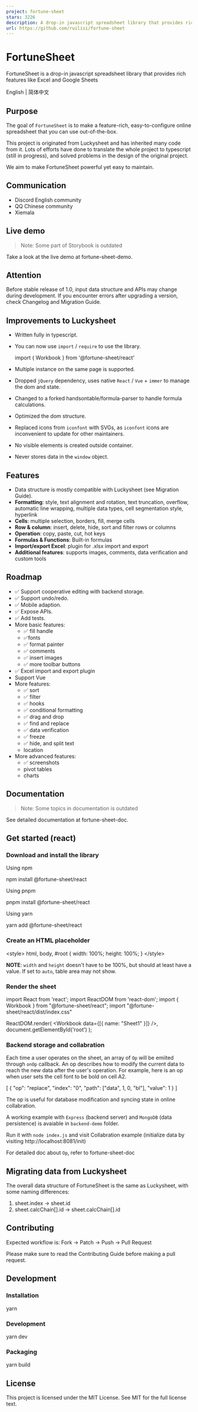 ```yaml
---
project: fortune-sheet
stars: 3226
description: A drop-in javascript spreadsheet library that provides rich features like Excel and Google Sheets
url: https://github.com/ruilisi/fortune-sheet
---
```


FortuneSheet
============

FortuneSheet is a drop-in javascript spreadsheet library that provides rich features like Excel and Google Sheets

English | 简体中文

Purpose
-------

The goal of `FortuneSheet` is to make a feature-rich, easy-to-configure online spreadsheet that you can use out-of-the-box.

This project is originated from Luckysheet and has inherited many code from it. Lots of efforts have done to translate the whole project to typescript (still in progress), and solved problems in the design of the original project.

We aim to make FortuneSheet powerful yet easy to maintain.

Communication
-------------

-   Discord English community
-   QQ Chinese community
-   Xiemala

Live demo
---------

> Note: Some part of Storybook is outdated

Take a look at the live demo at fortune-sheet-demo.

Attention
---------

Before stable release of 1.0, input data structure and APIs may change during development. If you encounter errors after upgrading a version, check Changelog and Migration Guide.

Improvements to Luckysheet
--------------------------

-   Written fully in typescript.
-   You can now use `import` / `require` to use the library.
    
    import { Workbook } from '@fortune-sheet/react'
    
-   Multiple instance on the same page is supported.
-   Dropped `jQuery` dependency, uses native `React` / `Vue` + `immer` to manage the dom and state.
-   Changed to a forked handsontable/formula-parser to handle formula calculations.
-   Optimized the dom structure.
-   Replaced icons from `iconfont` with SVGs, as `iconfont` icons are inconvenient to update for other maintainers.
-   No visible elements is created outside container.
-   Never stores data in the `window` object.

Features
--------

-   Data structure is mostly compatible with Luckysheet (see Migration Guide).
-   **Formatting**: style, text alignment and rotation, text truncation, overflow, automatic line wrapping, multiple data types, cell segmentation style, hyperlink
-   **Cells**: multiple selection, borders, fill, merge cells
-   **Row & column**: insert, delete, hide, sort and filter rows or columns
-   **Operation**: copy, paste, cut, hot keys
-   **Formulas & Functions**: Built-in formulas
-   **Import/export Excel**: plugin for .xlsx import and export
-   **Additional features**: supports images, comments, data verification and custom tools

Roadmap
-------

-   ✅ Support cooperative editing with backend storage.
-   ✅ Support undo/redo.
-   ✅ Mobile adaption.
-   ✅ Expose APIs.
-   ✅ Add tests.
-   More basic features:
    -   ✅ fill handle
    -   ✅fonts
    -   ✅ format painter
    -   ✅ comments
    -   ✅ insert images
    -   ✅ more toolbar buttons
-   ✅ Excel import and export plugin
-   Support Vue
-   More features:
    -   ✅ sort
    -   ✅ filter
    -   ✅ hooks
    -   ✅ conditional formatting
    -   ✅ drag and drop
    -   ✅ find and replace
    -   ✅ data verification
    -   ✅ freeze
    -   ✅ hide, and split text
    -   location
-   More advanced features:
    -   ✅ screenshots
    -   pivot tables
    -   charts

Documentation
-------------

> Note: Some topics in documentation is outdated

See detailed documentation at fortune-sheet-doc.

Get started (react)
-------------------

### Download and install the library

Using npm

npm install @fortune-sheet/react

Using pnpm

pnpm install @fortune-sheet/react

Using yarn

yarn add @fortune-sheet/react

### Create an HTML placeholder

<style\>
  html, body, #root {
    width: 100%;
    height: 100%;
  }
</style\>
<div id\="root"\></div\>

**NOTE**: `width` and `height` doesn't have to be 100%, but should at least have a value. If set to `auto`, table area may not show.

### Render the sheet

import React from 'react';
import ReactDOM from 'react-dom';
import { Workbook } from "@fortune-sheet/react";
import "@fortune-sheet/react/dist/index.css"

ReactDOM.render(
  <Workbook data\={\[{ name: "Sheet1" }\]} />,
  document.getElementById('root')
);

### Backend storage and collabration

Each time a user operates on the sheet, an array of `Op` will be emiited through `onOp` callback. An op describes how to modify the current data to reach the new data after the user's operation. For example, here is an op when user sets the cell font to be bold on cell A2.

\[
    {
        "op": "replace",
        "index": "0",
        "path": \["data", 1, 0, "bl"\],
        "value": 1
    }
\]

The op is useful for database modification and syncing state in online collabration.

A working example with `Express` (backend server) and `MongoDB` (data persistence) is avaiable in `backend-demo` folder.

Run it with `node index.js` and visit Collabration example (initialize data by visiting http://localhost:8081/init)

For detailed doc about `Op`, refer to fortune-sheet-doc

Migrating data from Luckysheet
------------------------------

The overall data structure of FortuneSheet is the same as Luckysheet, with some naming differences:

1.  sheet.index -> sheet.id
2.  sheet.calcChain\[\].id -> sheet.calcChain\[\].id

Contributing
------------

Expected workflow is: Fork -> Patch -> Push -> Pull Request

Please make sure to read the Contributing Guide before making a pull request.

Development
-----------

### Installation

yarn

### Development

yarn dev

### Packaging

yarn build

License
-------

This project is licensed under the MIT License. See MIT for the full license text.
